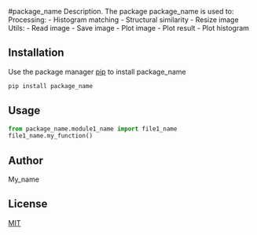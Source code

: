 #package_name
Description. The package package_name is used to: Processing: - Histogram matching - Structural similarity - Resize image Utils: - Read image - Save image - Plot image - Plot result - Plot histogram


## Installation

Use the package manager [pip](https://pip.pypa.io/en/stable/) to install package_name

```bash
pip install package_name
```

## Usage

```python
from package_name.module1_name import file1_name
file1_name.my_function()
```

## Author
My_name

## License
[MIT](https://choosealicense.com/licenses/mit/)
